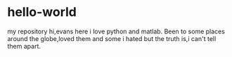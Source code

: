 # hello-world
my repository
hi,evans here
i love python and matlab.
Been to some places around the globe,loved them and some i hated but the truth is,i can't tell them apart.
